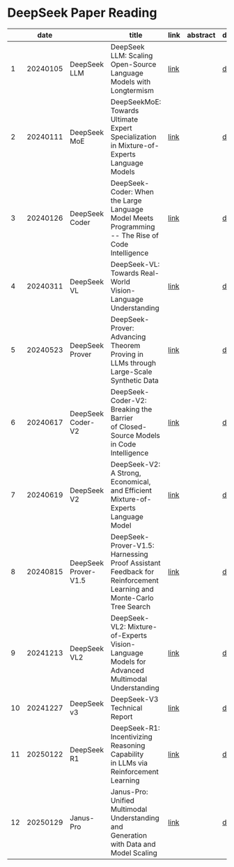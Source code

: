 # DeepSeek Paper Reading

|    | date     |                      | title                                                                                                                 | link                            | abstract | details  |
| -- | -------- | -------------------- | --------------------------------------------------------------------------------------------------------------------- | ------------------------------- | -------- | -------- |
| 1  | 20240105 | DeepSeek LLM         | DeepSeek LLM: Scaling Open-Source<br />Language Models with Longtermism                                               | [link](http://arxiv.org/abs/2401.02954) |          | [details]("./deepseek-paper/01-DeepSeekLLM.2401.02954v1.md") |
| 2  | 20240111 | DeepSeek MoE         | DeepSeekMoE: Towards Ultimate Expert<br />Specialization in Mixture-of-Experts Language Models                        | [link](http://arxiv.org/abs/2401.06066) |          | [details]("./deepseek-paper/02-DeepSeekMoE.2401.06066v1.md") |
| 3  | 20240126 | DeepSeek Coder       | DeepSeek-Coder: When the Large Language<br />Model Meets Programming -- The Rise of Code Intelligence                 | [link](http://arxiv.org/abs/2401.14196) |          | [details]("./deepseek-paper/03-DeepSeek-Coder.2401.14196v2.md") |
| 4  | 20240311 | DeepSeek VL          | DeepSeek-VL: Towards Real-World<br />Vision-Language Understanding                                                    | [link](http://arxiv.org/abs/2403.05525) |          | [details]("./deepseek-paper/04-Deepseek-vl.2403.05525v2.md") |
| 5  | 20240523 | DeepSeek Prover      | DeepSeek-Prover: Advancing Theorem<br />Proving in LLMs through Large-Scale Synthetic Data                            | [link](http://arxiv.org/abs/2405.14333) |          | [details]("./deepseek-paper/05-DeepSeek-Prover.2405.14333v1.md") |
| 6  | 20240617 | DeepSeek Coder-V2    | DeepSeek-Coder-V2: Breaking the Barrier<br /> of Closed-Source Models in Code Intelligence                            | [link](http://arxiv.org/abs/2406.11931) |          | [details]("./deepseek-paper/06-DeepSeek-Coder-V2.2406.11931v1.md") |
| 7  | 20240619 | DeepSeek V2          | DeepSeek-V2: A Strong, Economical, and Efficient<br />Mixture-of-Experts Language Model                               | [link](http://arxiv.org/abs/2405.04434) |          | [details]("./deepseek-paper/07-DeepSeek-V2.2405.04434v5.md") |
| 8  | 20240815 | DeepSeek Prover-V1.5 | DeepSeek-Prover-V1.5: Harnessing Proof Assistant<br />Feedback for Reinforcement Learning and Monte-Carlo Tree Search | [link](http://arxiv.org/abs/2408.08152) |          | [details]("./deepseek-paper/08-DeepSeek-Prover-V1.5.2408.08152v1.md") |
| 9  | 20241213 | DeepSeek VL2         | DeepSeek-VL2: Mixture-of-Experts Vision-Language<br />Models for Advanced Multimodal Understanding                    | [link](http://arxiv.org/abs/2412.10302) |          | [details]("./deepseek-paper/09-Deepseek-vl2.2412.10302v1.md")  |
| 10 | 20241227 | DeepSeek v3          | DeepSeek-V3 Technical Report                                                                                          | [link](http://arxiv.org/abs/2412.19437) |          | [details]("./deepseek-paper/10-DeepSeek-V3.2412.19437v1.md") |
| 11 | 20250122 | DeepSeek R1          | DeepSeek-R1: Incentivizing Reasoning Capability<br /> in LLMs via Reinforcement Learning                              | [link](http://arxiv.org/abs/2501.12948) |          | [details]("./deepseek-paper/11-DeepSeek-R1.2501.12948v1.md") |
| 12 | 20250129 | Janus-Pro            | Janus-Pro: Unified Multimodal Understanding and<br />Generation with Data and Model Scaling                           | [link](http://arxiv.org/abs/2501.17811) |          | [details]("./deepseek-paper/12-Janus-Pro.2501.17811v1.md") |
